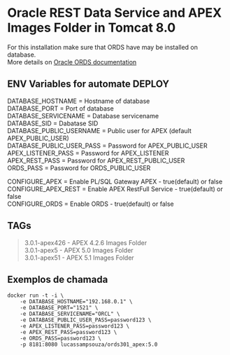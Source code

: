 # Oracle REST Data Service and APEX Images Folder in Tomcat 8.0 #

For this installation make sure that ORDS have may be installed on database.  
More details on [Oracle ORDS documentation](http://docs.oracle.com/cd/E56351_01/doc.30/e56293/install.htm#CHDDIFEC)

## ENV Variables for automate DEPLOY ##
DATABASE_HOSTNAME = Hostname of database  
DATABASE_PORT = Port of database  
DATABASE_SERVICENAME = Database servicename  
DATABASE_SID = Dabatase SID  
DATABASE_PUBLIC_USERNAME = Public user for APEX (default APEX_PUBLIC_USER)  
DATABASE_PUBLIC_USER_PASS = Password for APEX_PUBLIC_USER  
APEX_LISTENER_PASS = Password for APEX_LISTENER  
APEX_REST_PASS = Password for APEX_REST_PUBLIC_USER  
ORDS_PASS = Password for ORDS_PUBLIC_USER  
  
CONFIGURE_APEX = Enable PL/SQL Gateway APEX - true(default) or false  
CONFIGURE_APEX_REST = Enable APEX RestFull Service - true(default) or false  
CONFIGURE_ORDS = Enable ORDS - true(default) or false  
  
## TAGs ##
> 3.0.1-apex426 - APEX 4.2.6 Images Folder  
> 3.0.1-apex5   - APEX 5.0 Images Folder  
> 3.0.1-apex51  - APEX 5.1 Images Folder  
  
  
## Exemplos de chamada ##
	docker run -t -i \  
		-e DATABASE_HOSTNAME="192.168.0.1" \  
		-e DATABASE_PORT="1521" \  
		-e DATABASE_SERVICENAME="ORCL" \  
		-e DATABASE_PUBLIC_USER_PASS=password123 \  
		-e APEX_LISTENER_PASS=password123 \  
		-e APEX_REST_PASS=password123 \  
		-e ORDS_PASS=password123 \  
		-p 8181:8080 lucassampsouza/ords301_apex:5.0 
